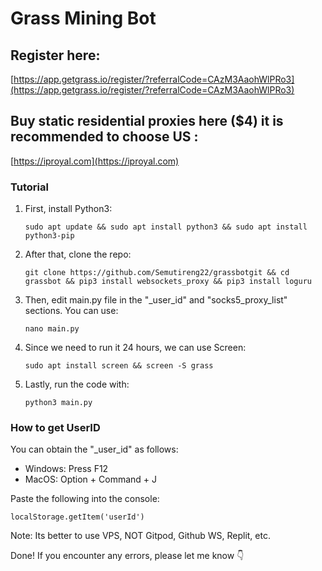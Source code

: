 # Grass Mining Bot

## Register here:
[https://app.getgrass.io/register/?referralCode=CAzM3AaohWlPRo3](https://app.getgrass.io/register/?referralCode=CAzM3AaohWlPRo3)

## Buy static residential proxies here ($4) it is recommended to choose US :
[https://iproyal.com](https://iproyal.com)

### Tutorial

1. First, install Python3:
    ```
    sudo apt update && sudo apt install python3 && sudo apt install python3-pip
    ```

2. After that, clone the repo:
    ```
    git clone https://github.com/Semutireng22/grassbotgit && cd grassbot && pip3 install websockets_proxy && pip3 install loguru
    ```

3. Then, edit main.py file in the "_user_id" and "socks5_proxy_list" sections. You can use: 
    ```
    nano main.py
    ```

4. Since we need to run it 24 hours, we can use Screen:
    ```
    sudo apt install screen && screen -S grass
    ```

5. Lastly, run the code with:
    ```
   python3 main.py
    ```

### How to get UserID

You can obtain the "_user_id" as follows:
- Windows: Press F12
- MacOS: Option + Command + J

Paste the following into the console:
```
localStorage.getItem('userId')
```

Note:
Its better to use VPS, NOT Gitpod, Github WS, Replit, etc. 

Done! If you encounter any errors, please let me know 👇
